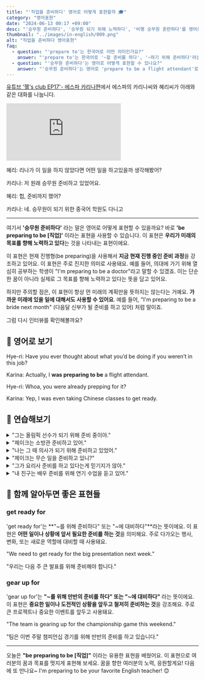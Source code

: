 ```yaml
---
title: "'직업을 준비하다' 영어로 어떻게 표현할까 🎓"
category: "영어표현"
date: "2024-06-13 00:17 +09:00"
desc: "'승무원 준비하다', '승무원 되기 위해 노력하다', '비행 승무원 훈련하다'를 영어로 어떻게 표현하면 좋을까요? '원래 승무원 준비하고 있었어요', '승무원이 되기 위한 중국어 학원도 다니고' 등을 영어로 표현하는 법을 배워봅시다. 다양한 예문을 통해서 연습하고 본인의 표현으로 만들어 보세요."
thumbnail: "../images/in-english/009.png"
alt: "직업을 준비하다 영어표현"
faq:
  - question: "'prepare to'는 한국어로 어떤 의미인가요?"
    answer: "'prepare to'는 한국어로 '~할 준비를 하다', '~하기 위해 준비하다'라는 의미입니다. 이 표현은 앞으로 일어날 일이나 행동을 위해 미리 준비하는 것을 나타냅니다."
  - question: "'승무원 준비하다'는 영어로 어떻게 표현할 수 있나요?"
    answer: "'승무원 준비하다'는 영어로 'prepare to be a flight attendant'로 표현할 수 있습니다. 예를 들어, 'I was preparing to be a flight attendant'는 '나는 승무원이 되기 위해 준비하고 있었어'라는 의미입니다."
---
```


[유튜브 '혤's club EP17'- 에스파 카리나편](https://www.youtube.com/watch?v=NmHVh68WOg4&t=1319s)에서 에스파의 카리나씨와 혜리씨가 아래와 같은 대화를 나눕니다.

<iframe class="youtube" src="https://www.youtube.com/embed/NmHVh68WOg4?si=WUnVOabpRS0ciU7X&amp;start=1319" title="YouTube video player" frameborder="0" allow="accelerometer; autoplay; clipboard-write; encrypted-media; gyroscope; picture-in-picture; web-share" referrerpolicy="strict-origin-when-cross-origin" allowfullscreen></iframe>

혜리: 리나가 이 일을 하지 않았다면 어떤 일을 하고있을까 생각해봤어?

카리나: 저 원래 승무원 준비하고 있었어요.

혜리: 헙, 준비까지 했어?

카리나: 네. 승무원이 되기 위한 중국어 학원도 다니고

---

여기서 **'승무원 준비하다'** 라는 말은 영어로 어떻게 표현할 수 있을까요? 바로 **'be preparing to be [직업]'** 이라는 표현을 사용할 수 있습니다. 이 표현은 **우리가 미래의 목표를 향해 노력하고 있다**는 것을 나타내는 표현이에요.

이 표현은 현재 진행형(be preparing)을 사용해서 **지금 현재 진행 중인 준비 과정**을 강조하고 있어요.
이 표현은 주로 진지한 의미로 사용돼요. 예를 들어, 의대에 가기 위해 열심히 공부하는 학생이 "I'm preparing to be a doctor"라고 말할 수 있겠죠. 이는 단순한 꿈이 아니라 실제로 그 목표를 향해 노력하고 있다는 뜻을 담고 있어요.

하지만 주의할 점은, 이 표현이 항상 먼 미래의 계획만을 뜻하지는 않는다는 거예요. **가까운 미래에 있을 일에 대해서도 사용할 수 있어요**. 예를 들어, "I'm preparing to be a bride next month" (다음달 신부가 될 준비를 하고 있어) 처럼 말이죠.

그럼 다시 인터뷰를 확인해볼까요?

<div 
  data-inline-banner="🎉 새해에는 스픽 AI와 함께 영어 공부하자" 
  data-inline-banner-subtext="설날 특별 할인으로 60%할인 + 추가 7만원 할인! (~2/3)" 
  data-inline-banner-link="https://app.usespeak.com/kr-ko/sale/kr-affiliate-special/?ref=engple-inline"
  data-inline-banner-caption="해당 링크를 통해 구매시 일정액의 수수료를 지급받습니다.">
</div>

## 📖 영어로 보기

Hye-ri: Have you ever thought about what you’d be doing if you weren’t in this job?

Karina: Actually, I **was preparing to be** a flight attendant.

Hye-ri: Whoa, you were already prepping for it?

Karina: Yep, I was even taking Chinese classes to get ready.

## 💬 연습해보기

<details>
<summary>"그는 올림픽 선수가 되기 위해 준비 중이야."</summary>
<span>"He's preparing to be an Olympic athlete."</span>
</details>

<details>
<summary>"제이크는 소방관 준비하고 있어."</summary>
<span>"Jake is preparing to be a firefighter."</span>
</details>

<details>
<summary>"나는 그 때 의사가 되기 위해 준비하고 있었어."</summary>
<span>"I was preparing to be a doctor back then."</span>
</details>

<details>
<summary>"제이크는 무슨 일을 준비하고 있니?"</summary>
<span>"What is Jake preparing for?"</span>
</details>

<details>
<summary>"그가 요리사 준비를 하고 있다는게 믿기지가 않아."</summary>
<span>"I can't believe he's preparing to be a chef."</span>
</details>

<details>
<summary>"내 친구는 배우 준비를 위해 연기 수업을 듣고 있어."</summary>
<span>"My friend is taking acting classes to prepare to be an actor."</span>
</details>

## 🤝 함께 알아두면 좋은 표현들

### get ready for

'get ready for'는 **"~를 위해 준비하다" 또는 "~에 대비하다"**라는 뜻이에요. 이 표현은 **어떤 일이나 상황에 앞서 필요한 준비를 하는 것**을 의미해요. 주로 다가오는 행사, 변화, 또는 새로운 역할에 대비할 때 사용돼요.

"We need to get ready for the big presentation next week."

"우리는 다음 주 큰 발표를 위해 준비해야 합니다."

### gear up for

'gear up for'는 **"~를 위해 만반의 준비를 하다" 또는 "~에 대비하다"** 라는 뜻이에요. 이 표현은 **중요한 일이나 도전적인 상황을 앞두고 철저히 준비하는 것**을 강조해요. 주로 큰 프로젝트나 중요한 이벤트를 앞두고 사용돼요.

"The team is gearing up for the championship game this weekend."

"팀은 이번 주말 챔피언십 경기를 위해 만반의 준비를 하고 있습니다."

---

오늘은 **"be preparing to be [직업]"** 이라는 유용한 표현을 배웠어요. 이 표현으로 여러분의 꿈과 목표를 멋지게 표현해 보세요. 꿈을 향한 여러분의 노력, 응원할게요! 다음에 또 만나요~ I'm preparing to be your favorite English teacher! 😊
